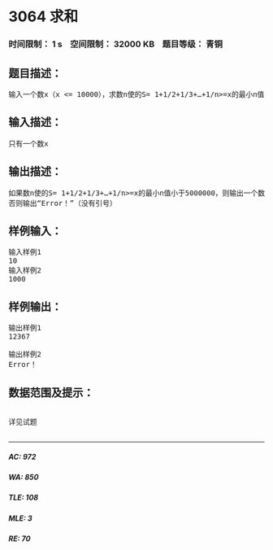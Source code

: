 # 3064 求和   
### 时间限制： 1 s&nbsp;&nbsp;&nbsp;&nbsp;空间限制： 32000 KB&nbsp;&nbsp;&nbsp;&nbsp;题目等级： 青铜  
## 题目描述：  

<pre>
输入一个数x（x <= 10000），求数n使的S= 1+1/2+1/3+…+1/n>=x的最小n值。但如果在n > 5000000时都无法满足，则输出“Error！”（没有引号）
</pre>
  
  
## 输入描述：  

<pre>
只有一个数x
</pre>
  
  
## 输出描述：  

<pre>
如果数n使的S= 1+1/2+1/3+…+1/n>=x的最小n值小于5000000，则输出一个数n
否则输出“Error！”（没有引号）
</pre>
  
  
## 样例输入：  

<pre>
输入样例1
10
输入样例2
1000
</pre>
  
  
## 样例输出：  

<pre>
输出样例1
12367
 
输出样例2
Error！
</pre>
  
  
## 数据范围及提示：  

<pre>
 
详见试题  

</pre>
  
  
***  

##### AC: 972  
##### WA: 850  
##### TLE: 108  
##### MLE: 3  
##### RE: 70  
